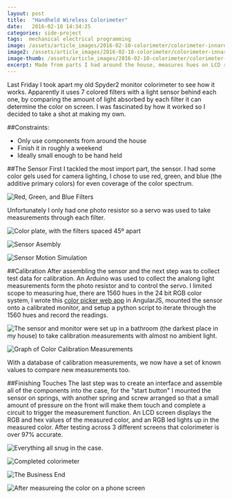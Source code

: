 ```yaml
---
layout: post
title:  "Handheld Wireless Colorimeter"
date:   2016-02-10 14:34:25
categories: side-project
tags:  mechanical electrical programming
image: /assets/article_images/2016-02-10-colorimeter/colorimeter-innards.jpg
image2: /assets/article_images/2016-02-10-colorimeter/colorimeter-innards.jpg
image-thumb: /assets/article_images/2016-02-10-colorimeter/colorimeter-innards.jpg
excerpt: Made from parts I had around the house, measures hues on LCD screens with 97% accuracy.
---
```

Last Friday I took apart my old Spyder2 monitor colorimeter to see how it works.  Apparently it uses 7 colored filters with a light sensor behind each one,  by comparing the amount of light absorbed by each filter it can determine the color on screen.  I was fascinated by how it worked so I decided to take a shot at making my own.



##Constraints:
- Only use components from around the house
- Finish it in roughly a weekend
- Ideally small enough to be hand held

##The Sensor
First I tackled the most import part, the sensor. I had some color gels used for camera lighting, I chose to use red, green, and blue (the additive primary colors) for even coverage of the color spectrum.

![Red, Green, and Blue Filters](/assets/article_images/2016-02-10-colorimeter/color-filters.jpg)

Unfortunately I only had one photo resistor so a servo was used to take measurements through each filter.

![Color plate, with the filters spaced 45º apart](/assets/article_images/2016-02-10-colorimeter/color-plate.jpg)

![Sensor Asembly](/assets/article_images/2016-02-10-colorimeter/colorimeter-sensor-explosion.jpg)

![Sensor Motion Simulation](/assets/article_images/2016-02-10-colorimeter/Sensor-Motion-Simulation.gif)


##Calibration
After assembling the sensor and the next step was to collect test data for calibration.  An Arduino was used to collect the analong light measurements form the photo resistor and to control the servo. I limited scope to measuring hue, there are 1560 hues in the 24 bit RGB color system, I wrote this [color picker web app](/color) in AngularJS, mounted the sensor onto a calibrated monitor, and setup a python script to iterate through the 1560 hues and record the readings.

![The sensor and monitor were set up in a bathroom (the darkest place in my house) to take calibration measurements with almost no ambient light.](/assets/article_images/2016-02-10-colorimeter/test-setup.jpg)

![Graph of Color Calibration Measurements](/assets/article_images/2016-02-10-colorimeter/colorimeter-calibration-data.jpg)

With a database of calibration measurements, we now have a set of known values to compare new measurements too.  

##Finishing Touches
The last step was to create an interface and assemble all of the components into the case, for the "start button" I mounted the sensor on springs, with another spring and screw arranged so that a small amount of pressure on the front will make them touch and complete a circuit to trigger the measurement function.  An LCD screen displays the RGB and hex values of the measured color, and an RGB led lights up in the measured color.  After testing across 3 different screens that colorimeter is over 97% accurate.

![Everything all snug in the case.](/assets/article_images/2016-02-10-colorimeter/colorimeter-innards.jpg)

![Completed colorimeter](/assets/article_images/2016-02-10-colorimeter/colorimeter.jpg)

![The Business End](/assets/article_images/2016-02-10-colorimeter/business-end.jpg)

![After measureing the color on a phone screen](/assets/article_images/2016-02-10-colorimeter/measure-phone-color.jpg)
